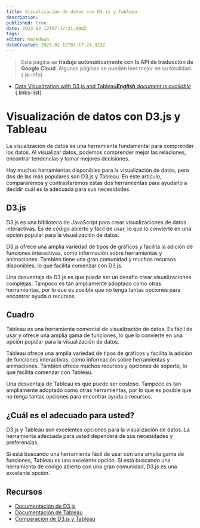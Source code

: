 ```yaml
---
title: Visualización de datos con D3.js y Tableau
description: 
published: true
date: 2023-02-12T07:17:31.000Z
tags: 
editor: markdown
dateCreated: 2023-02-12T07:17:24.329Z
---
```


> Esta página se **tradujo automáticamente con la API de traducción de Google Cloud**.
Algunas páginas se pueden leer mejor en su totalidad.{.is-info}



- [Data Visualization with D3.js and Tableau***English** document is available*](/en/Knowledge-base/Common/data-visualization-with-d3-js-and-tableau)
{.links-list}


# Visualización de datos con D3.js y Tableau

La visualización de datos es una herramienta fundamental para comprender los datos. Al visualizar datos, podemos comprender mejor las relaciones, encontrar tendencias y tomar mejores decisiones.

Hay muchas herramientas disponibles para la visualización de datos, pero dos de las más populares son D3.js y Tableau. En este artículo, compararemos y contrastaremos estas dos herramientas para ayudarlo a decidir cuál es la adecuada para sus necesidades.

## D3.js

D3.js es una biblioteca de JavaScript para crear visualizaciones de datos interactivas. Es de código abierto y fácil de usar, lo que lo convierte en una opción popular para la visualización de datos.

D3.js ofrece una amplia variedad de tipos de gráficos y facilita la adición de funciones interactivas, como información sobre herramientas y animaciones. También tiene una gran comunidad y muchos recursos disponibles, lo que facilita comenzar con D3.js.

Una desventaja de D3.js es que puede ser un desafío crear visualizaciones complejas. Tampoco es tan ampliamente adoptado como otras herramientas, por lo que es posible que no tenga tantas opciones para encontrar ayuda o recursos.

## Cuadro

Tableau es una herramienta comercial de visualización de datos. Es fácil de usar y ofrece una amplia gama de funciones, lo que lo convierte en una opción popular para la visualización de datos.

Tableau ofrece una amplia variedad de tipos de gráficos y facilita la adición de funciones interactivas, como información sobre herramientas y animaciones. También ofrece muchos recursos y opciones de soporte, lo que facilita comenzar con Tableau.

Una desventaja de Tableau es que puede ser costoso. Tampoco es tan ampliamente adoptado como otras herramientas, por lo que es posible que no tenga tantas opciones para encontrar ayuda o recursos.

## ¿Cuál es el adecuado para usted?

D3.js y Tableau son excelentes opciones para la visualización de datos. La herramienta adecuada para usted dependerá de sus necesidades y preferencias.

Si está buscando una herramienta fácil de usar con una amplia gama de funciones, Tableau es una excelente opción. Si está buscando una herramienta de código abierto con una gran comunidad, D3.js es una excelente opción.

## Recursos

- [Documentación de D3.js](https://d3js.org/)
- [Documentación de Tableau](https://onlinehelp.tableau.com/)
- [Comparación de D3.js y Tableau](https://www.guru99.com/d3-js-vs-tableau.html)